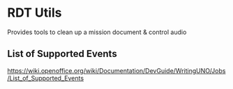 # RDT Utils

Provides tools to clean up a mission document & control audio

## List of Supported Events

https://wiki.openoffice.org/wiki/Documentation/DevGuide/WritingUNO/Jobs/List_of_Supported_Events



